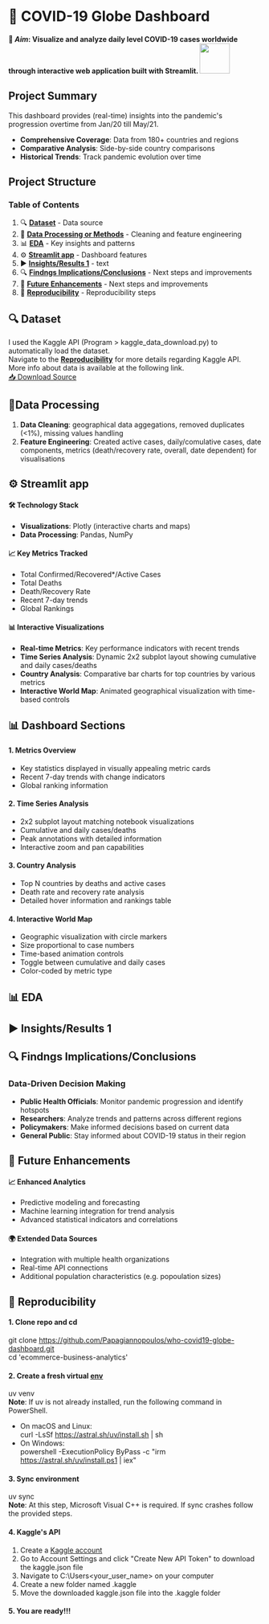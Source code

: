# 🦠 **COVID-19 Globe Dashboard** 
#### 🎯 ***Aim***: Visualize and analyze daily level COVID-19 cases worldwide through interactive web application built with **Streamlit**. <img src="https://streamlit.io/images/brand/streamlit-logo-secondary-colormark-darktext.png" width="60"/>  

## Project Summary 
This dashboard provides (real-time) insights into the pandemic's progression overtime from Jan/20 till May/21.
- **Comprehensive Coverage**: Data from 180+ countries and regions
- **Comparative Analysis**: Side-by-side country comparisons
- **Historical Trends**: Track pandemic evolution over time

## Project Structure

### Table of Contents
1. 🔍 **[ Dataset](#-dataset)** - Data source  
2. 🧹 **[ Data Processing or Methods](#data-processing)** - Cleaning and feature engineering  
3. 📊 **[ EDA](#-eda)** - Key insights and patterns  
4. ⚙️ **[ Streamlit app](#%EF%B8%8F-streamlit-app)** - Dashboard features  
5. ▶️ **[ Insights/Results 1](#%EF%B8%8F-insightsresults-1)** - text  
6. 🔍 **[ Findngs Implications/Conclusions](#-findngs-Implications/Conclusions)** - Next steps and improvements  
7. 🚀 **[ Future Enhancements](#-future-enhancements)** - Next steps and improvements  
8. 🔁 **[ Reproducibility](#-reproducibility)** - Reproducibility steps  

## 🔍 Dataset 
I used the Kaggle API (Program > kaggle_data_download.py) to automatically load the dataset.  
Navigate to the **[ Reproducibility](#-reproducibility)** for more details regarding Kaggle API.  
More info about data is available at the following link.  
	[📥 Download Source](https://www.kaggle.com/datasets/sudalairajkumar/novel-corona-virus-2019-dataset)

## 🧹Data Processing
1) **Data Cleaning**: geographical data aggegations, removed duplicates (<1%), missing values handling  
2) **Feature Engineering**: Created active cases, daily/comulative cases, date components, metrics (death/recovery rate, overall, date dependent) for visualisations  

## ⚙️ Streamlit app
#### 🛠️ Technology Stack
- **Visualizations**: Plotly (interactive charts and maps)
- **Data Processing**: Pandas, NumPy

#### 📈 Key Metrics Tracked
- Total Confirmed/Recovered*/Active Cases
- Total Deaths
- Death/Recovery Rate
- Recent 7-day trends
- Global Rankings

#### 📊 Interactive Visualizations
- **Real-time Metrics**: Key performance indicators with recent trends
- **Time Series Analysis**: Dynamic 2x2 subplot layout showing cumulative and daily cases/deaths
- **Country Analysis**: Comparative bar charts for top countries by various metrics
- **Interactive World Map**: Animated geographical visualization with time-based controls

## 📊 Dashboard Sections

#### 1. Metrics Overview
- Key statistics displayed in visually appealing metric cards
- Recent 7-day trends with change indicators
- Global ranking information

#### 2. Time Series Analysis
- 2x2 subplot layout matching notebook visualizations
- Cumulative and daily cases/deaths
- Peak annotations with detailed information
- Interactive zoom and pan capabilities

#### 3. Country Analysis
- Top N countries by deaths and active cases
- Death rate and recovery rate analysis
- Detailed hover information and rankings table

#### 4. Interactive World Map
- Geographic visualization with circle markers
- Size proportional to case numbers
- Time-based animation controls
- Toggle between cumulative and daily cases
- Color-coded by metric type

## 📊 EDA


## ▶️ Insights/Results 1


## 🔍 Findngs Implications/Conclusions
### Data-Driven Decision Making
- **Public Health Officials**: Monitor pandemic progression and identify hotspots
- **Researchers**: Analyze trends and patterns across different regions
- **Policymakers**: Make informed decisions based on current data
- **General Public**: Stay informed about COVID-19 status in their region

## 🚀 Future Enhancements

#### 📈 Enhanced Analytics
- Predictive modeling and forecasting
- Machine learning integration for trend analysis
- Advanced statistical indicators and correlations

#### 🌍 Extended Data Sources
- Integration with multiple health organizations
- Real-time API connections
- Additional population characteristics (e.g. popoulation sizes)

## 🔁 Reproducibility
#### 1. Clone repo and cd
git clone https://github.com/Papagiannopoulos/who-covid19-globe-dashboard.git   
cd 'ecommerce-business-analytics'

#### 2. Create a fresh virtual [env](https://github.com/astral-sh/uv)
uv venv  
**Note**: If uv is not already installed, run the following command in PowerShell.  
- On macOS and Linux:  
curl -LsSf https://astral.sh/uv/install.sh | sh  
- On Windows:  
powershell -ExecutionPolicy ByPass -c "irm https://astral.sh/uv/install.ps1 | iex"

#### 3. Sync environment
uv sync  
**Note**: At this step, Microsoft Visual C++ is required. If sync crashes follow the provided steps.

#### 4. Kaggle's API  
1) Create a [Kaggle account](https://www.kaggle.com)  
2) Go to Account Settings and click "Create New API Token" to download the kaggle.json file  
3) Navigate to C:\Users\<your_user_name> on your computer  
4) Create a new folder named .kaggle  
5) Move the downloaded kaggle.json file into the .kaggle folder

#### 5. You are ready!!!
